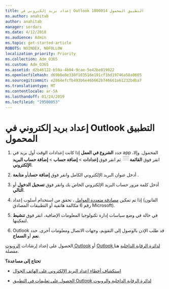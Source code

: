 ```yaml
---
title: إعداد بريد إلكتروني في Outlook التطبيق المحمول 1800014
ms.author: anahitab
author: anahitab
manager: serdars
ms.date: 4/12/2018
ms.audience: Admin
ms.topic: get-started-article
ROBOTS: NOINDEX, NOFOLLOW
localization_priority: Priority
ms.collection: Adm_O365
ms.custom: Adm_O365
ms.assetid: d2b46122-b59a-4b94-9cae-5e42be819022
ms.openlocfilehash: d69b8e0e338f103516e191cf1bd19746a58a0605
ms.sourcegitcommit: e2864efcfb493b6e46b662b746661a61232bdba7
ms.translationtype: MT
ms.contentlocale: ar-SA
ms.lasthandoff: 01/24/2019
ms.locfileid: "29500053"
---
```

# <a name="set-up-email-in-the-outlook-mobile-app"></a>إعداد بريد إلكتروني في Outlook التطبيق المحمول

1. حدد **الشروع في العمل** إذا كانت إعدادات الوقت أول بريد في app المحمول. وإلا، انقر فوق **القائمة**![زر "القائمة"](media/265b9089-9630-42dd-a244-d9a412d8fe47.png) ثم انقر فوق **إعدادات** \> **إضافة حساب** \> **إضافة حساب البريد الإلكتروني**. 
    
2. أدخل عنوان البريد الإلكتروني الكامل وانقر فوق **إضافة حساب**أو **متابعة** .
    
3. أدخل كلمة مرور حساب البريد الإلكتروني الخاص بك وانقر فوق **تسجيل الدخول** أو **التالي**. 
    
4. إذا تم تمكين [مصادقة متعددة العوامل](https://support.office.com/article/8f0454b2-f51a-4d9c-bcde-2c48e41621c6.aspx) ، تحقق من استخدام أسلوب إعداد (القانون رقم 6 مكالمة هاتفية أو التطبيقات المصادق Microsoft). 
    
5. في حالة في وضع سياسات إدارة تكنولوجيا المعلومات الإضافية، انقر فوق **تنشيط** لتمكينها. 
    
6. Outlook قد طلب الإذن بالوصول إلى التقويم، وجهات الاتصال ومعلومات أخرى. حدد **نعم** أو **السماح**. 
    
الحصول على إعداد إرشادات [الروبوت Outlook](https://support.office.com/article/886db551-8dfa-4fd5-b835-f8e532091872.aspx) أو [Outlook لدائرة الرقابة الداخلية](https://support.office.com/article/b2de2161-cc1d-49ef-9ef9-81acd1c8e234.aspx) هنا مفصلة. 
  
 **تحتاج إلى مساعدة؟**
  
- [استكشاف أخطاء إعداد البريد الإلكتروني على الهاتف الجوال](https://support.office.com/article/a264ef01-9c88-48fb-9285-7017e4f31f02.aspx)
    
- [الحصول على تعليمات في التطبيق Outlook لدائرة الرقابة الداخلية والروبوت](https://support.office.com/article/218a22d1-9fa5-4889-b689-de1c63493243.aspx#ID0EAABAAA=Contact_Support)
    

